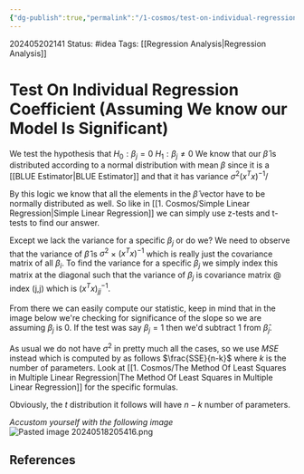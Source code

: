 ```yaml
---
{"dg-publish":true,"permalink":"/1-cosmos/test-on-individual-regression-coefficient-assuming-we-know-our-model-is-significant/"}
---
```


202405202141
Status: #idea
Tags: [[Regression Analysis\|Regression Analysis]]
# Test On Individual Regression Coefficient (Assuming We know our Model Is Significant)

We test the hypothesis that 
$H_0: \beta_j = 0$
$H_1: \beta_j \ne 0$
We know that our $\hat \beta$ is distributed according to a normal distribution with mean $\beta$ since it is a [[BLUE Estimator\|BLUE Estimator]] and that it has variance $\sigma^2(x^Tx)^{-1}$/

By this logic we know that all the elements in the $\hat \beta$ vector have to be normally distributed as well. So like in [[1. Cosmos/Simple Linear Regression\|Simple Linear Regression]] we can simply use z-tests and t-tests to find our answer.

Except we lack the variance for a specific $\beta_j$ or do we? We need to observe that the variance of $\hat \beta$ is $\sigma^2$ $\times$ $(x^Tx)^{-1}$ which is really just the covariance matrix of all $\beta_i$. To find the variance for a specific $\beta_j$ we simply index this matrix at the diagonal such that the variance of $\beta_j$ is $\text{covariance matrix @ index (j,j)}$ which is $(x^Tx)^{-1}_{jj}$.

From there we can easily compute our statistic, keep in mind that in the image below we're checking for significance of the slope so we are assuming $\beta_j$ is $0$. If the test was say $\beta_j=1$ then we'd subtract 1 from $\hat \beta_j$.

As usual we do not have $\sigma^2$ in pretty much all the cases, so we use $MSE$ instead which is computed by as follows $\frac{SSE}{n-k}$ where $k$ is the number of parameters. Look at [[1. Cosmos/The Method Of Least Squares in Multiple Linear Regression\|The Method Of Least Squares in Multiple Linear Regression]] for the specific formulas.

Obviously, the $t$ distribution it follows will have $n-k$ number of parameters.

*Accustom yourself with the following image*
![Pasted image 20240518205416.png](/img/user/3.%20Black%20Holes/Files/Pasted%20image%2020240518205416.png)

## References
